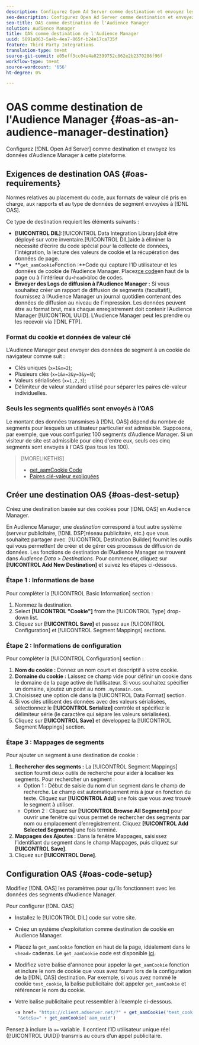 ```yaml
---
description: Configurez Open Ad Server comme destination et envoyez les données d’Audience Manager à cette plateforme.
seo-description: Configurez Open Ad Server comme destination et envoyez les données d’Audience Manager à cette plateforme.
seo-title: OAS comme destination de l'Audience Manager
solution: Audience Manager
title: OAS comme destination de l'Audience Manager
uuid: 5891a063-5a4b-4ea7-865f-b24e17ca735f
feature: Third Party Integrations
translation-type: tm+mt
source-git-commit: e05eff3cc04e4a82399752c862e2b2370286f96f
workflow-type: tm+mt
source-wordcount: '656'
ht-degree: 0%

---
```



# OAS comme destination de l&#39;Audience Manager {#oas-as-an-audience-manager-destination}

Configurez [!DNL Open Ad Server] comme destination et envoyez les données d’Audience Manager à cette plateforme.

## Exigences de destination OAS {#oas-requirements}

Normes relatives au placement du code, aux formats de valeur clé pris en charge, aux rapports et au type de données de segment envoyées à [!DNL OAS].

<!-- aam-oas-requirements.xml -->

Ce type de destination requiert les éléments suivants :

* **[!UICONTROL DIL]:**[!UICONTROL Data Integration Library]doit être déployé sur votre inventaire.[!UICONTROL DIL]aide à éliminer la nécessité d’écrire du code spécial pour la collecte de données, l’intégration, la lecture des valeurs de cookie et la récupération des données de page.
* **`get_aamCookie`Fonction :**Code qui capture l’ID utilisateur et les données de cookie de l’Audience Manager. Placez[ce code](../../features/destinations/get-aam-cookie-code.md)en haut de la page ou à l’intérieur du`<head>`bloc de codes.
* **Envoyer des Logs de diffusion à l&#39;Audience Manager :** Si vous souhaitez créer un rapport de diffusion de segments (facultatif), fournissez à l’Audience Manager un journal quotidien contenant des données de diffusion au niveau de l’impression. Les données peuvent être au format brut, mais chaque enregistrement doit contenir l’Audience Manager [!UICONTROL UUID]. L&#39;Audience Manager peut les prendre ou les recevoir via [!DNL FTP].

### Format du cookie et données de valeur clé

L’Audience Manager peut envoyer des données de segment à un cookie de navigateur comme suit :

* Clés uniques (`x=1&x=2`);
* Plusieurs clés (`x=1&x=2&y=3&y=4`);
* Valeurs sérialisées (`x=1,2,3`);
* Délimiteur de valeur standard utilisé pour séparer les paires clé-valeur individuelles.

### Seuls les segments qualifiés sont envoyés à l’OAS

Le montant des données transmises à [!DNL OAS] dépend du nombre de segments pour lesquels un utilisateur particulier est admissible. Supposons, par exemple, que vous configuriez 100 segments d’Audience Manager. Si un visiteur de site est admissible pour cinq d&#39;entre eux, seuls ces cinq segments sont envoyés à l&#39;OAS (pas tous les 100).

>[!MORELIKETHIS]
>
>* [get_aamCookie Code](../../features/destinations/get-aam-cookie-code.md)
>* [Paires clé-valeur expliquées](../../reference/key-value-pairs-explained.md)


## Créer une destination OAS {#oas-dest-setup}

Créez une destination basée sur des cookies pour [!DNL OAS] en Audience Manager.

<!-- aam-oas-destination-setup.xml -->

En Audience Manager, une *destination* correspond à tout autre système (serveur publicitaire, [!DNL DSP]réseau publicitaire, etc.) que vous souhaitez partager avec. [!UICONTROL Destination Builder] fournit les outils qui vous permettent de créer et de gérer ces processus de diffusion de données. Les fonctions de destination de l’Audience Manager se trouvent dans *Audience Data > Destinations*. Pour commencer, cliquez sur **[!UICONTROL Add New Destination]** et suivez les étapes ci-dessous.

### Étape 1 : Informations de base

Pour compléter la [!UICONTROL Basic Information] section :

1. Nommez la destination.
1. Select **[!UICONTROL "Cookie"]** from the [!UICONTROL Type] drop-down list.
1. Cliquez sur **[!UICONTROL Save]** et passez aux [!UICONTROL Configuration] et [!UICONTROL Segment Mappings] sections.

### Étape 2 : Informations de configuration

Pour compléter la [!UICONTROL Configuration] section :

1. **Nom du cookie :** Donnez un nom court et descriptif à votre cookie.
1. **Domaine du cookie :** Laissez ce champ vide pour définir un cookie dans le domaine de la page active de l’utilisateur. Si vous souhaitez spécifier un domaine, ajoutez un point au nom `.mydomain.com`.
1. Choisissez une option clé dans la [!UICONTROL Data Format] section.
1. Si vos clés utilisent des données avec des valeurs sérialisées, sélectionnez le **[!UICONTROL Serialize]** contrôle et spécifiez le délimiteur série (le caractère qui sépare les valeurs sérialisées).
1. Cliquez sur **[!UICONTROL Save]** et développez la [!UICONTROL Segment Mappings] section.

### Étape 3 : Mappages de segments

Pour ajouter un segment à une destination de cookie :

1. **Rechercher des segments :** La [!UICONTROL Segment Mappings] section fournit deux outils de recherche pour aider à localiser les segments. Pour rechercher un segment :
   * Option 1 : Début de saisie du nom d’un segment dans le champ de recherche. Le champ est automatiquement mis à jour en fonction du texte. Cliquez sur **[!UICONTROL Add]** une fois que vous avez trouvé le segment à utiliser.
   * Option 2 : Cliquez sur **[!UICONTROL Browse All Segments]** pour ouvrir une fenêtre qui vous permet de rechercher des segments par nom ou emplacement d’enregistrement. Cliquez **[!UICONTROL Add Selected Segments]** une fois terminé.
1. **Mappages des Ajoutes :** Dans la fenêtre Mappages, saisissez l’identifiant du segment dans le champ Mappages, puis cliquez sur **[!UICONTROL Save]**.
1. Cliquez sur **[!UICONTROL Done]**.

## Configuration OAS {#oas-code-setup}

Modifiez [!DNL OAS] les paramètres pour qu’ils fonctionnent avec les données des segments d’Audience Manager.

<!-- aam-oas-code.xml -->

Pour configurer [!DNL OAS]

* Installez le [!UICONTROL DIL] code sur votre site.
* Créez un système d’exploitation comme destination de cookie en Audience Manager.
* Placez la `get_aamCookie` fonction en haut de la page, idéalement dans le `<head>` cadenas. Le `get_aamCookie` code est disponible [ici](../../features/destinations/get-aam-cookie-code.md).
* Modifiez votre balise d&#39;annonce pour appeler la `get_aamCookie` fonction et inclure le nom de cookie que vous avez fourni lors de la configuration de la [!DNL OAS] destination. Par exemple, si vous avez nommé le cookie `test_cookie`, la balise publicitaire doit appeler `get_aamCookie` et référencer le nom du cookie.
* Votre balise publicitaire peut ressembler à l’exemple ci-dessous.

   ```js
   <a href= "https://client.adserver.net/?" + get_aamCookie('test_cookie') +
    "&etc&u=" + get_aamCookie('aam_uuid')
   ```

Pensez à inclure la `u=` variable. Il contient l’ID utilisateur unique réel ([!UICONTROL UUID]) transmis au cours d’un appel publicitaire.
